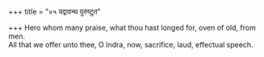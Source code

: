 +++
title = "०५ यद्वावन्थ पुरुष्टुत"

+++
Hero whom many praise, what thou hast longed for, oven of old, from men.  
     All that we offer unto thee, O Indra, now, sacrifice, laud, effectual speech.